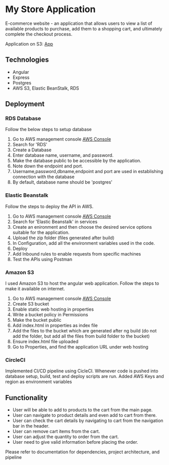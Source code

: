 # My Store Application
E-commerce website - an application that allows users to view a list of available products to purchase, add them to a shopping cart, and ultimately complete the checkout process.

Application on S3: [App](http://mystore-123456.s3-website-us-east-1.amazonaws.com/)

## Technologies
- Angular
- Express
- Postgres
- AWS S3, Elastic BeanStalk, RDS

## Deployment

### RDS Database
Follow the below steps to setup database
1. Go to AWS management console [AWS Console](https://console.aws.amazon.com/console/)
2. Search for 'RDS'
3. Create a Database
4. Enter database name, username, and password.
5. Make the database public to be accessible by the application.
6. Note down the endpoint and port.
7. Username,password,dbname,endpoint and port are used in establishing connection with the database
8. By default, database name should be 'postgres'


### Elastic Beanstalk
Follow the steps to deploy the API in AWS.
1. Go to AWS management console [AWS Console](https://console.aws.amazon.com/console/)
2. Search for 'Elastic Beanstalk' in services
3. Create an enironment and then choose the desired service options suitable for the application.
4. Upload the zip folder (files generated after build)
5. In Configuration, add all the environment variables used in the code.
6. Deploy
8. Add Inbound rules to enable requests from specific machines
7. Test the APIs using Postman

### Amazon S3
I used Amazon S3 to host the angular web application. Follow the steps to make it available on internet.
1. Go to AWS management console [AWS Console](https://console.aws.amazon.com/console/)
2. Create S3 bucket
3. Enable static web hosting in properties
4. Write a bucket policy in Permissions
5. Make the bucket public
6. Add index.html in properties as index file
7. Add the files to the bucket which are generated after ng build (do not add the folder, but add all the files from build folder to the bucket)
8. Ensure index.html file uploaded 
9. Go to Properties, and find the application URL under web hosting

### CircleCI
Implemented CI/CD pipeline using CicleCI.
Whenever code is pushed into database setup, build, test and deploy scripts are run.
Added AWS Keys and region as environment variables


## Functionality

- User will be able to add to products to the cart from the main page.
- User can navigate to product details and even add to cart from there.
- User can check the cart details by navigating to cart from the navigation bar in the header.
- User can remove cart items from the cart.
- User can adjust the quantity to order from the cart.
- User need to give valid information before placing the order.


Please refer to documentation for dependencies, project architecture, and pipeline
